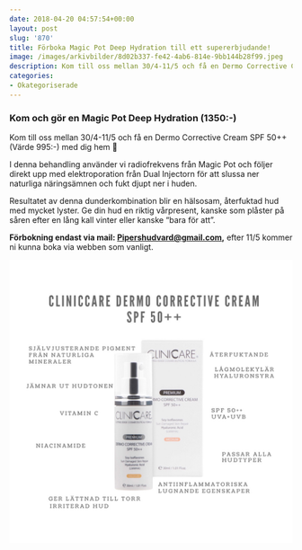 ```yaml
---
date: 2018-04-20 04:57:54+00:00
layout: post
slug: '870'
title: Förboka Magic Pot Deep Hydration till ett supererbjudande!
image: /images/arkivbilder/8d02b337-fe42-4ab6-814e-9bb144b28f99.jpeg
description: Kom till oss mellan 30/4-11/5 och få en Dermo Corrective Cream SPF 50++ (Värde 995:-) med dig hem 🌸
categories:
- Okategoriserade
---
```

### Kom och gör en Magic Pot Deep Hydration (1350:-) 

Kom till oss mellan 30/4-11/5 och få en Dermo Corrective Cream SPF 50++ (Värde 995:-) med dig hem 🌸

I denna behandling använder vi radiofrekvens från Magic Pot och följer direkt upp med elektroporation från Dual Injectorn för att slussa ner naturliga näringsämnen och fukt djupt ner i huden. 

Resultatet av denna dunderkombination blir en hälsosam, återfuktad hud med mycket lyster. Ge din hud en riktig vårpresent, kanske som plåster på såren efter en lång kall vinter eller kanske “bara för att”.

**Förbokning endast via mail: Pipershudvard@gmail.com,** efter 11/5 kommer ni kunna boka via webben som vanligt.

![5B07BAEB-1627-4309-89D9-5EAE86637F9F](/images/arkivbilder/5b07baeb-1627-4309-89d9-5eae86637f9f.jpeg)
